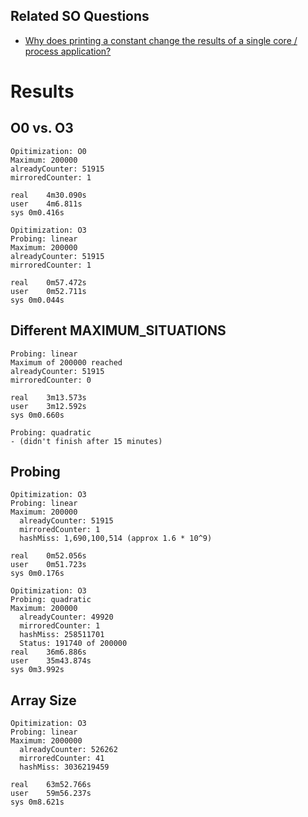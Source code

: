 Related SO Questions
--------------------
 * [Why does printing a constant change the results of a single core / process application?](http://stackoverflow.com/q/13631776/562769)

Results
========
O0 vs. O3
---------
```console
Opitimization: O0
Maximum: 200000
alreadyCounter: 51915
mirroredCounter: 1

real	4m30.090s
user	4m6.811s
sys	0m0.416s
```

```console
Opitimization: O3
Probing: linear
Maximum: 200000
alreadyCounter: 51915
mirroredCounter: 1

real	0m57.472s
user	0m52.711s
sys	0m0.044s
```

Different MAXIMUM_SITUATIONS
----------------------------
```console
Probing: linear
Maximum of 200000 reached
alreadyCounter: 51915
mirroredCounter: 0

real	3m13.573s
user	3m12.592s
sys	0m0.660s
```

```console
Probing: quadratic
- (didn't finish after 15 minutes)
```

Probing
-------
```console
Opitimization: O3
Probing: linear
Maximum: 200000
  alreadyCounter: 51915
  mirroredCounter: 1
  hashMiss: 1,690,100,514 (approx 1.6 * 10^9)

real	0m52.056s
user	0m51.723s
sys	0m0.176s
```

```console
Opitimization: O3
Probing: quadratic
Maximum: 200000
  alreadyCounter: 49920
  mirroredCounter: 1
  hashMiss: 258511701
  Status: 191740 of 200000
real	36m6.886s
user	35m43.874s
sys	0m3.992s
```

Array Size
----------
```console
Opitimization: O3
Probing: linear
Maximum: 2000000
  alreadyCounter: 526262
  mirroredCounter: 41
  hashMiss: 3036219459

real	63m52.766s
user	59m56.237s
sys	0m8.621s
```
